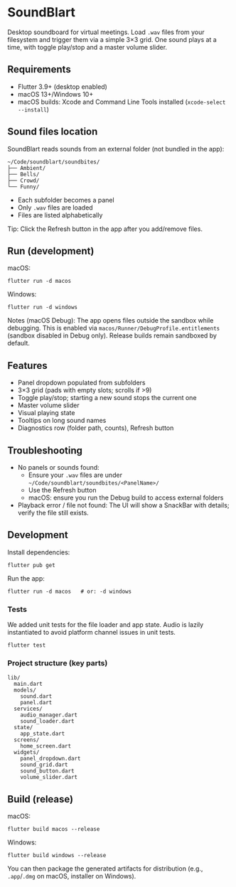 # SoundBlart

Desktop soundboard for virtual meetings. Load `.wav` files from your filesystem and trigger them via a simple 3×3 grid. One sound plays at a time, with toggle play/stop and a master volume slider.

## Requirements
- Flutter 3.9+ (desktop enabled)
- macOS 13+/Windows 10+
- macOS builds: Xcode and Command Line Tools installed (`xcode-select --install`)

## Sound files location
SoundBlart reads sounds from an external folder (not bundled in the app):

```
~/Code/soundblart/soundbites/
├── Ambient/
├── Bells/
├── Crowd/
└── Funny/
```

- Each subfolder becomes a panel
- Only `.wav` files are loaded
- Files are listed alphabetically

Tip: Click the Refresh button in the app after you add/remove files.

## Run (development)
macOS:
```
flutter run -d macos
```

Windows:
```
flutter run -d windows
```

Notes (macOS Debug): The app opens files outside the sandbox while debugging. This is enabled via `macos/Runner/DebugProfile.entitlements` (sandbox disabled in Debug only). Release builds remain sandboxed by default.

## Features
- Panel dropdown populated from subfolders
- 3×3 grid (pads with empty slots; scrolls if >9)
- Toggle play/stop; starting a new sound stops the current one
- Master volume slider
- Visual playing state
- Tooltips on long sound names
- Diagnostics row (folder path, counts), Refresh button

## Troubleshooting
- No panels or sounds found:
  - Ensure your `.wav` files are under `~/Code/soundblart/soundbites/<PanelName>/`
  - Use the Refresh button
  - macOS: ensure you run the Debug build to access external folders
- Playback error / file not found: The UI will show a SnackBar with details; verify the file still exists.

## Development
Install dependencies:
```
flutter pub get
```

Run the app:
```
flutter run -d macos   # or: -d windows
```

### Tests
We added unit tests for the file loader and app state. Audio is lazily instantiated to avoid platform channel issues in unit tests.
```
flutter test
```

### Project structure (key parts)
```
lib/
  main.dart
  models/
    sound.dart
    panel.dart
  services/
    audio_manager.dart
    sound_loader.dart
  state/
    app_state.dart
  screens/
    home_screen.dart
  widgets/
    panel_dropdown.dart
    sound_grid.dart
    sound_button.dart
    volume_slider.dart
```

## Build (release)
macOS:
```
flutter build macos --release
```

Windows:
```
flutter build windows --release
```

You can then package the generated artifacts for distribution (e.g., `.app`/`.dmg` on macOS, installer on Windows).
